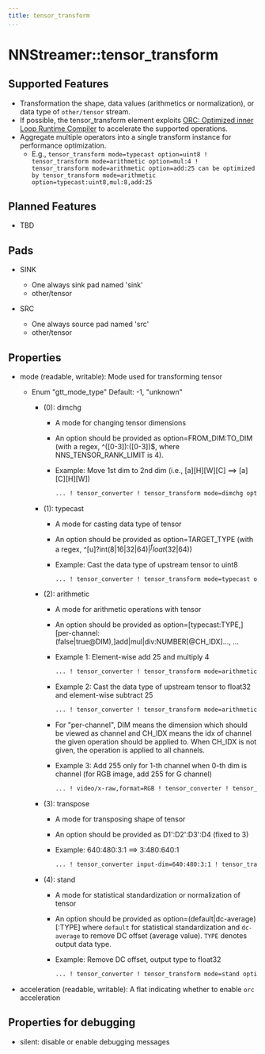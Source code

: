 ```yaml
---
title: tensor_transform
...
```


# NNStreamer::tensor_transform

## Supported Features

- Transformation the shape, data values (arithmetics or normalization), or data type of ```other/tensor``` stream.
- If possible, the tensor_transform element exploits [ORC: Optimized inner Loop Runtime Compiler](https://gitlab.freedesktop.org/gstreamer/orc) to accelerate the supported operations.
- Aggregate multiple operators into a single transform instance for performance optimization.
  - E.g., ```tensor_transform mode=typecast option=uint8 ! tensor_transform mode=arithmetic option=mul:4 ! tensor_transform mode=arithmetic option=add:25 can be optimized by tensor_transform mode=arithmetic option=typecast:uint8,mul:8,add:25```

## Planned Features

- TBD

## Pads

- SINK

   - One always sink pad named 'sink'
   - other/tensor

- SRC

   - One always source pad named 'src'
   - other/tensor

## Properties

- mode (readable, writable): Mode used for transforming tensor
  - Enum "gtt_mode_type" Default: -1, "unknown"
    - (0): dimchg
      - A mode for changing tensor dimensions
      - An option should be provided as option=FROM_DIM:TO_DIM (with a regex, ^([0-3]):([0-3])$, where NNS_TENSOR_RANK_LIMIT is 4).
      - Example: Move 1st dim to 2nd dim (i.e., [a][H][W][C] ==> [a][C][H][W])

        ```bash
        ... ! tensor_converter ! tensor_transform mode=dimchg option=0:2 ! ...
        ```

    - (1): typecast
      - A mode for casting data type of tensor
      - An option should be provided as option=TARGET_TYPE (with a regex, ^[u]?int(8|16|32|64)$|^float(32|64)$)
      - Example: Cast the data type of upstream tensor to uint8

        ```bash
        ... ! tensor_converter ! tensor_transform mode=typecast option=uint8 ! ...
        ```

    - (2): arithmetic
      - A mode for arithmetic operations with tensor
      - An option should be provided as option=[typecast:TYPE,][per-channel:(false|true@DIM),]add|mul|div:NUMBER[@CH_IDX]..., ...
      - Example 1: Element-wise add 25 and multiply 4

        ```bash
        ... ! tensor_converter ! tensor_transform mode=arithmetic option=add:25,mul:4 ! ...
        ```

      - Example 2: Cast the data type of upstream tensor to float32 and element-wise subtract 25

        ```bash
        ... ! tensor_converter ! tensor_transform mode=arithmetic option=typecast:float32,add:-25 ! ...
        ```

      - For "per-channel", DIM means the dimension which should be viewed as channel and CH_IDX means the idx of channel the given operation should be applied to. When CH_IDX is not given, the operation is applied to all channels.
      - Example 3: Add 255 only for 1-th channel when 0-th dim is channel (for RGB image, add 255 for G channel)

        ```bash
        ... ! video/x-raw,format=RGB ! tensor_converter ! tensor_transform mode=arithmetic option=per-channel:true@0,add:255@1 ! ...
        ```

    - (3): transpose
      - A mode for transposing shape of tensor
      - An option should be provided as D1':D2':D3':D4 (fixed to 3)
      - Example: 640:480:3:1 ==> 3:480:640:1

        ```bash
        ... ! tensor_converter input-dim=640:480:3:1 ! tensor_transform mode=transpose option=2:1:0:3 ! ...
        ```

    - (4): stand
      - A mode for statistical standardization or normalization of tensor
      - An option should be provided as option=(default|dc-average)[:TYPE] where `default` for statistical standardization and `dc-average` to remove DC offset (average value). `TYPE` denotes output data type.
      - Example: Remove DC offset, output type to float32

        ```bash
        ... ! tensor_converter ! tensor_transform mode=stand option=dc-average:float32 ! ...
        ```

- acceleration (readable, writable): A flat indicating whether to enable ```orc``` acceleration

## Properties for debugging

- silent: disable or enable debugging messages
